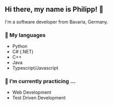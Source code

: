 ## Hi there, my name is Philipp! 👋

I'm a software developer from Bavaria, Germany.

### 💬 My languages
* Python
* C# (.NET)
* C++
* Java
* Typescript/Javascript

### 🌱 I’m currently practicing ...
* Web Development
* Test Driven Development

<!--
**failipp/failipp** is a ✨ _special_ ✨ repository because its `README.md` (this file) appears on your GitHub profile.

Here are some ideas to get you started:

- 🔭 I’m currently working on ...
- 🌱 I’m currently learning ...
- 👯 I’m looking to collaborate on ...
- 🤔 I’m looking for help with ...
- 💬 Ask me about ...
- 📫 How to reach me: ...
- 😄 Pronouns: ...
- ⚡ Fun fact: ...
-->
